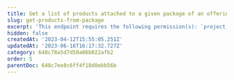 ```yaml
---
title: Get a list of products attached to a given package of an offering
slug: get-products-from-package
excerpt: 'This endpoint requires the following permission(s): `project_configuration:packages:read`.'
hidden: false
createdAt: '2023-04-12T15:55:05.251Z'
updatedAt: '2023-06-16T16:17:32.727Z'
category: 648c78a5d7d50a06b022afb2
order: 5
parentDoc: 648c7ee8c6ff4f18d0ebb56b
---
```

